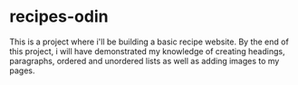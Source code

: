 # recipes-odin

This is a project where i'll be building a basic recipe website. By the end of this project, i will have demonstrated my knowledge of creating headings, paragraphs, ordered and unordered lists as well as adding images to my pages.
